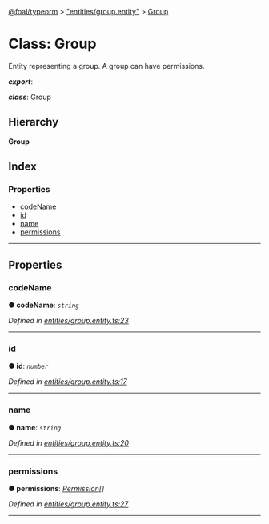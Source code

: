 [@foal/typeorm](../README.md) > ["entities/group.entity"](../modules/_entities_group_entity_.md) > [Group](../classes/_entities_group_entity_.group.md)

# Class: Group

Entity representing a group. A group can have permissions.

*__export__*: 

*__class__*: Group

## Hierarchy

**Group**

## Index

### Properties

* [codeName](_entities_group_entity_.group.md#codename)
* [id](_entities_group_entity_.group.md#id)
* [name](_entities_group_entity_.group.md#name)
* [permissions](_entities_group_entity_.group.md#permissions)

---

## Properties

<a id="codename"></a>

###  codeName

**● codeName**: *`string`*

*Defined in [entities/group.entity.ts:23](https://github.com/FoalTS/foal/blob/aac11366/packages/typeorm/src/entities/group.entity.ts#L23)*

___
<a id="id"></a>

###  id

**● id**: *`number`*

*Defined in [entities/group.entity.ts:17](https://github.com/FoalTS/foal/blob/aac11366/packages/typeorm/src/entities/group.entity.ts#L17)*

___
<a id="name"></a>

###  name

**● name**: *`string`*

*Defined in [entities/group.entity.ts:20](https://github.com/FoalTS/foal/blob/aac11366/packages/typeorm/src/entities/group.entity.ts#L20)*

___
<a id="permissions"></a>

###  permissions

**● permissions**: *[Permission](_entities_permission_entity_.permission.md)[]*

*Defined in [entities/group.entity.ts:27](https://github.com/FoalTS/foal/blob/aac11366/packages/typeorm/src/entities/group.entity.ts#L27)*

___

